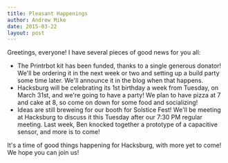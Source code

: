 ```yaml
---
title: Pleasant Happenings
author: Andrew Mike
date: 2015-03-22
layout: post
---
```


Greetings, everyone! I have several pieces of good news for you all:

  * The Printrbot kit has been funded, thanks to a single generous donator! We'll be ordering it in the next week or two and setting up a build party some time later. We'll announce it in the blog when that happens.
  * Hacksburg will be celebrating its 1st birthday a week from Tuesday, on March 31st, and we're going to have a party! We plan to have pizza at 7 and cake at 8, so come on down for some food and socializing!
  * Ideas are still breweing for our booth for Solstice Fest! We'll be meeting at Hacksburg to discuss it this Tuesday after our 7:30 PM regular meeting. Last week, Ben knocked together a prototype of a capacitive sensor, and more is to come!
  
It's a time of good things happening for Hacksburg, with more yet to come! We hope you can join us!